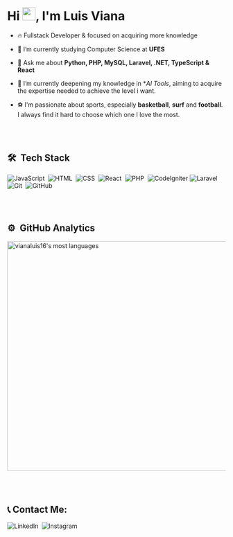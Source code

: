 
<h1 align="left">Hi <img src="https://raw.githubusercontent.com/kaueMarques/kaueMarques/master/hi.gif" height="30px">, I'm Luis Viana</h1>

- 🔥 Fullstack Developer & focused on acquiring more knowledge 

- 🔭 I’m currently studying Computer Science at **UFES**

- 💬 Ask me about **Python, PHP, MySQL, Laravel, .NET, TypeScript & React**

- 🌱 I’m currently deepening my knowledge in **AI Tools*, aiming to acquire the expertise needed to achieve the level i want.

- ⚽ I'm passionate about sports, especially **basketball**, **surf** and **football**. I always find it hard to choose which one I love the most.


<br><br>


## 🛠 &nbsp;Tech Stack

![JavaScript](https://img.shields.io/badge/-JavaScript-05122A?style=flat&logo=javascript)&nbsp;
![HTML](https://img.shields.io/badge/-HTML-05122A?style=flat&logo=HTML5)&nbsp;
![CSS](https://img.shields.io/badge/-CSS-05122A?style=flat&logo=CSS3&logoColor=1572B6)&nbsp;
![React](https://img.shields.io/badge/-React-05122A?style=flat&logo=react)&nbsp;
![PHP](https://img.shields.io/badge/-PHP-05122A?style=flat&logo=php)&nbsp;
![CodeIgniter](https://img.shields.io/badge/-CodeIgniter-05122A?style=flat&logo=codeigniter)
![Laravel](https://img.shields.io/badge/-Laravel-05122A?style=flat&logo=laravel)
![Git](https://img.shields.io/badge/-Git-05122A?style=flat&logo=git)&nbsp;
![GitHub](https://img.shields.io/badge/-GitHub-05122A?style=flat&logo=github)&nbsp;

<br><br>



## ⚙️ &nbsp;GitHub Analytics

<p align="left">
<img width="530em" src="https://github-readme-stats.vercel.app/api/top-langs/?username=vianaluis16&layout=compact&theme=vision-friendly-dark" alt="vianaluis16's most languages"/>
</p>

<br><br>

## 📞 Contact Me:
![LinkedIn](https://img.shields.io/badge/-LinkedIn-05122A?style=flat&logo=linkedin)&nbsp;
![Instagram](https://img.shields.io/badge/-Instagram-05122A?style=flat&logo=instagram)&nbsp;


<!--

<img width="490em" src="https://github-readme-twitter-gazf.vercel.app/api?id=maykbrito&layout=wide&show_reply=off&show_retweet=off" />


**vianaluis16/vianaluis16** is a ✨ _special_ ✨ repository because its `README.md` (this file) appears on your GitHub profile.

Here are some ideas to get you started:

- 🔭 I’m currently working on ...
- 🌱 I’m currently learning ...
- 👯 I’m looking to collaborate on ...
- 🤔 I’m looking for help with ...
- 💬 Ask me about ...
- 📫 How to reach me: ...
- 😄 Pronouns: ...
- ⚡ Fun fact: ...
-->
